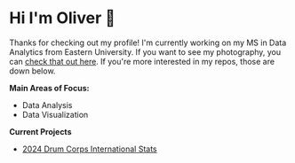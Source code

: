 # Hi I'm Oliver 👋

Thanks for checking out my profile! I'm currently working on my MS in Data Analytics from Eastern University. If you want to see my photography, you can [check that out here](https://olivermckennaphotography.com). If you're more interested in my repos, those are down below.

**Main Areas of Focus:**
- Data Analysis
- Data Visualization

**Current Projects**
- [2024 Drum Corps International Stats]([https://github.com/](https://github.com/otgmckenna/DCI-2024))

